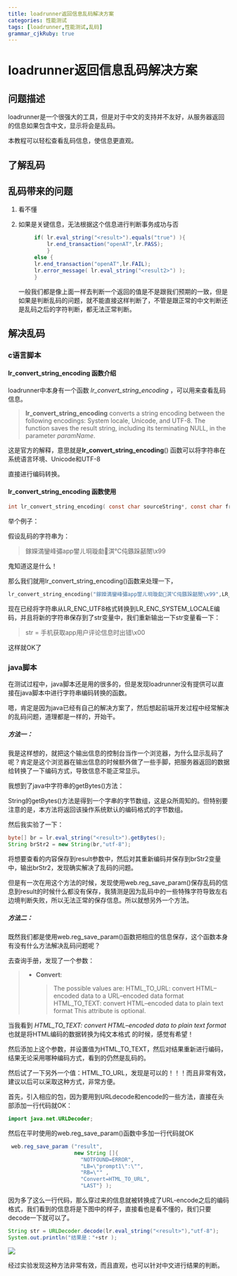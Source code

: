 ```yaml
---
title: loadrunner返回信息乱码解决方案
categories: 性能测试
tags: [loadrunner,性能测试,乱码]
grammar_cjkRuby: true
---
```


# loadrunner返回信息乱码解决方案

## 问题描述

loadrunner是一个很强大的工具，但是对于中文的支持并不友好，从服务器返回的信息如果包含中文，显示将会是乱码。

本教程可以轻松查看乱码信息，使信息更直观。

<!--more-->

## 了解乱码

## 乱码带来的问题

1. 看不懂

2. 如果是关键信息，无法根据这个信息进行判断事务成功与否

   ```java
    	if( lr.eval_string("<result>").equals("true") ){
    		lr.end_transaction("openAT",lr.PASS);		
    	    }
    	else {
   	    lr.end_transaction("openAT",lr.FAIL);
   	    lr.error_message( lr.eval_string("<result2>") );
    	} 
   ```

   一般我们都是像上面一样去判断一个返回的值是不是跟我们预期的一致，但是如果是判断乱码的问题，就不能直接这样判断了，不管是跟正常的中文判断还是乱码之后的字符判断，都无法正常判断。

## 解决乱码

### c语言脚本

#### **lr_convert_string_encoding** 函数介绍

loadrunner中本身有一个函数 *lr_convert_string_encoding* ，可以用来查看乱码信息。

> **lr_convert_string_encoding** converts a string encoding between the following encodings: System locale, Unicode, and UTF-8. The function saves the result string, including its terminating NULL, in the parameter *paramName*. 

这是官方的解释，意思就是**lr_convert_string_encoding**() 函数可以将字符串在系统语言环境、Unicode和UTF-8

直接进行编码转换。

#### **lr_convert_string_encoding** 函数使用

```c
int lr_convert_string_encoding( const char sourceString*, const char fromEncoding, const char **toEncoding, const char *paramName); 
```

举个例子：

假设乱码的字符串为：

> 鎵嬫満鑾峰彇app鐢ㄦ埛璇勮淇℃伅鏃跺嚭閿\x99

鬼知道这是什么！

那么我们就用lr_convert_string_encoding()函数来处理一下，

``` c
lr_convert_string_encoding("鎵嬫満鑾峰彇app鐢ㄦ埛璇勮淇℃伅鏃跺嚭閿\x99",LR_ENC_UTF8,LR_ENC_SYSTEM_LOCALE,"str");
```

现在已经将字符串从LR_ENC_UTF8格式转换到LR_ENC_SYSTEM_LOCALE编码，并且将新的字符串保存到了str变量中，我们重新输出一下str变量看一下：

> str = 手机获取app用户评论信息时出错\x00

这样就OK了

### java脚本

在测试过程中，java脚本还是用的很多的，但是发现loadrunner没有提供可以直接在java脚本中进行字符串编码转换的函数。

嗯，肯定是因为java已经有自己的解决方案了，然后想起前端开发过程中经常解决的乱码问题，道理都是一样的，开始干。

##### 方法一：

我是这样想的，就把这个输出信息的控制台当作一个浏览器，为什么显示乱码了呢？肯定是这个浏览器在输出信息的时候额外做了一些手脚，把服务器返回的数据给转换了一下编码方式，导致信息不能正常显示。

我想到了java中字符串的getBytes()方法：

String的getBytes()方法是得到一个字串的字节数组，这是众所周知的。但特别要注意的是，本方法将返回该操作系统默认的编码格式的字节数组。

然后我实验了一下：

```java
byte[] br = lr.eval_string("<result>").getBytes();
String brStr2 = new String(br,"utf-8");
```

将想要查看的内容保存到result参数中，然后对其重新编码并保存到brStr2变量中，输出brStr2，发现确实解决了乱码的问题。

但是有一次在用这个方法的时候，发现使用web.reg_save_param()保存乱码的信息到result的时候什么都没有保存，我猜测是因为乱码中的一些特殊字符导致左右边境判断失败，所以无法正常的保存信息。所以就想另外一个方法。

##### 方法二：

既然我们都是使用web.reg_save_param()函数把相应的信息保存，这个函数本身有没有什么方法解决乱码问题呢？

去查询手册，发现了一个参数：

> - **Convert**:
>
>   > The possible values are:
>   > HTML_TO_URL:  convert HTML–encoded data to a 
>   > URL–encoded data format
>   > HTML_TO_TEXT: convert HTML–encoded data to plain text 
>   > format
>   > This attribute is optional.

当我看到   *HTML_TO_TEXT: convert HTML–encoded data to plain text  format* 也就是将HTML编码的数据转换为纯文本格式 的时候，感觉有希望！

然后添加上这个参数，并设置值为HTML_TO_TEXT，然后对结果重新进行编码，结果无论采用哪种编码方式，看到的仍然是乱码的。

然后试了一下另外一个值：HTML_TO_URL，发现是可以的！！！而且非常有效，建议以后可以采取这种方式，非常方便。

首先，引入相应的包，因为要用到URLdecode和encode的一些方法，直接在头部添加一行代码就OK：

```java
import java.net.URLDecoder;
```

然后在平时使用的web.reg_save_param()函数中多加一行代码就OK

```java
 web.reg_save_param ("result",
                     new String []{
                       "NOTFOUND=ERROR",
                       "LB=\"prompt1\":\"",
                       "RB=\"" ,
                       "Convert=HTML_TO_URL",
                       "LAST"} ); 
```

因为多了这么一行代码，那么穿过来的信息就被转换成了URL-encode之后的编码格式，我们看到的信息将是下图中的样子，直接看也是看不懂的，我们只要decode一下就可以了。

```java
String str = URLDecoder.decode(lr.eval_string("<result>"),"utf-8");
System.out.println("结果是："+str );
```

![](http://upload-images.jianshu.io/upload_images/2936641-f3db00d1bf1478af.png?imageMogr2/auto-orient/strip%7CimageView2/2/w/1240)

经过实验发现这种方法非常有效，而且直观，也可以针对中文进行结果的判断。



